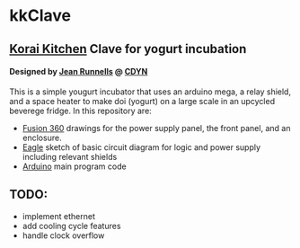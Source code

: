 # kkClave
## [Korai Kitchen](https://www.koraikitchen.com/) Clave for yogurt incubation
#### Designed by [Jean Runnells](https://github.com/JERiv) @ [CDYN](https://github.com/cdyn)

This is a simple yougurt incubator that uses an arduino mega, a relay shield, and a space heater to make doi (yogurt) on a large scale in an upcycled beverege fridge. In this repository are: 
* [Fusion 360](../fusion) drawings for the power supply panel, the front panel, and an enclosure.
* [Eagle](../eagle) sketch of basic circuit diagram for logic and power supply including relevant shields
* [Arduino](../arduino) main program code

## TODO:
*  implement ethernet
*  add cooling cycle features
*  handle clock overflow
